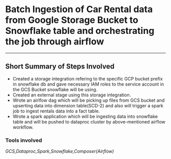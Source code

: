 # Batch Ingestion of Car Rental data from Google Storage Bucket to Snowflake table and orchestrating the job through airflow
 ***

## Short Summary of Steps Involved

* Created a storage integration refering to the specific GCP bucket prefix in snowflake db and gave necessary IAM roles to the service account in the GCS Bucket snowflake will be using.
* Created an external stage using this storage integration.
* Wrote an airlfow dag which will be picking up files from GCS bucket and upserting data into dimension table(SCD-2) and also will trigger a spark job to ingest rentals data into a fact table.
* Wrote a spark application which will be ingesting data into snowflake table and will be pushed to dataproc cluster by above-mentioned airflow workflow.

### Tools involved
*GCS,Dataproc,Spark,Snowflake,Composer(Airflow)*
